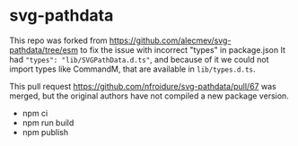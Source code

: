 # svg-pathdata

This repo was forked from https://github.com/alecmev/svg-pathdata/tree/esm to fix the issue with incorrect "types" in package.json
It had `"types": "lib/SVGPathData.d.ts"`, and because of it we could not import types like CommandM, that are available in `lib/types.d.ts`.

This pull request https://github.com/nfroidure/svg-pathdata/pull/67 was merged, but the original authors have not compiled a new package version.

- npm ci
- npm run build
- npm publish
